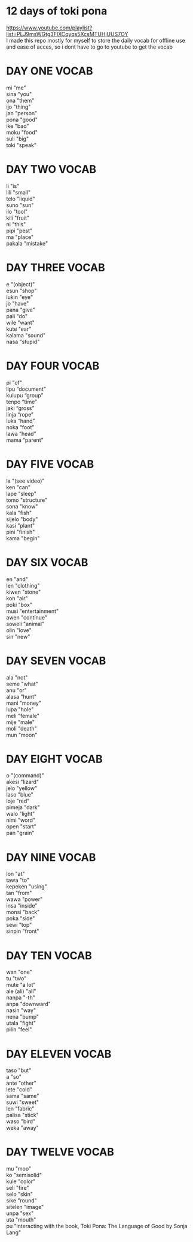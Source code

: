 # 12 days of toki pona
https://www.youtube.com/playlist?list=PLJ9msWGtg3FIXCqyqs5XcsMTUHjUUS7OY  
I made this repo mostly for myself to store the daily vocab for offline use and ease of acces, so i dont have to go to youtube to get the vocab  
# DAY ONE VOCAB
mi "me"  
sina "you"  
ona "them"  
ijo "thing"  
jan "person"  
pona "good"  
ike "bad"  
moku "food"  
suli "big"  
toki "speak"  
# DAY TWO VOCAB
li "is"  
lili "small"  
telo "liquid"  
suno "sun"  
ilo "tool"  
kili "fruit"  
ni "this"  
pipi "pest"  
ma "place"  
pakala "mistake"  
# DAY THREE VOCAB
e "(object)"  
esun "shop"  
lukin "eye"  
jo "have"  
pana "give"  
pali "do"  
wile "want"  
kute "ear"  
kalama "sound"  
nasa "stupid"  
# DAY FOUR VOCAB
pi "of"  
lipu “document”  
kulupu “group”  
tenpo “time”  
jaki “gross”  
linja “rope”  
luka “hand”  
noka “foot”  
lawa “head”  
mama “parent”  
# DAY FIVE VOCAB
la "(see video)"  
ken "can"  
lape "sleep"  
tomo "structure"  
sona "know"  
kala "fish"  
sijelo "body"  
kasi "plant"  
pini "finish"  
kama "begin"  
# DAY SIX VOCAB
en "and"  
len "clothing"  
kiwen "stone"  
kon "air"  
poki "box"  
musi "entertainment"  
awen "continue"  
soweli "animal"  
olin "love"  
sin "new"  
# DAY SEVEN VOCAB
ala "not"  
seme "what"  
anu "or"  
alasa "hunt"  
mani "money"  
lupa "hole"  
meli "female"  
mije "male"  
moli "death"  
mun "moon"  
# DAY EIGHT VOCAB
o "(command)"  
akesi "lizard"  
jelo "yellow"  
laso "blue"  
loje "red"  
pimeja "dark"  
walo "light"  
nimi "word"  
open "start"  
pan "grain"  
# DAY NINE VOCAB
lon "at"  
tawa "to"  
kepeken "using"  
tan "from"  
wawa "power"  
insa "inside"  
monsi "back"  
poka "side"  
sewi "top"  
sinpin "front"  
# DAY TEN VOCAB
wan "one"  
tu "two"  
mute "a lot"  
ale (ali) "all"  
nanpa "-th"  
anpa "downward"  
nasin "way"  
nena "bump"  
utala "fight"  
pilin "feel"  
# DAY ELEVEN VOCAB
taso "but"  
a "so"  
ante "other"  
lete "cold"  
sama "same"  
suwi "sweet"  
len "fabric"  
palisa "stick"  
waso "bird"  
weka "away"  
# DAY TWELVE VOCAB
mu "moo"  
ko "semisolid"  
kule "color"  
seli "fire"  
selo "skin"  
sike "round"  
sitelen "image"  
unpa "sex"  
uta "mouth"  
pu "interacting with the book, Toki Pona: The Language of Good by Sonja Lang"  
